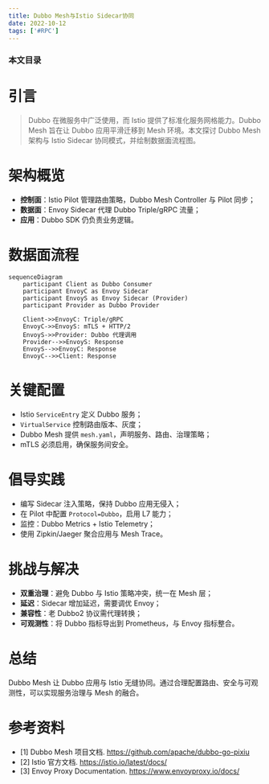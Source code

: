 ```yaml
---
title: Dubbo Mesh与Istio Sidecar协同
date: 2022-10-12
tags: ['#RPC']
---
```


### 本文目录
<!-- toc -->

# 引言
> Dubbo 在微服务中广泛使用，而 Istio 提供了标准化服务网格能力。Dubbo Mesh 旨在让 Dubbo 应用平滑迁移到 Mesh 环境。本文探讨 Dubbo Mesh 架构与 Istio Sidecar 协同模式，并绘制数据面流程图。

# 架构概览
- **控制面**：Istio Pilot 管理路由策略，Dubbo Mesh Controller 与 Pilot 同步；
- **数据面**：Envoy Sidecar 代理 Dubbo Triple/gRPC 流量；
- **应用**：Dubbo SDK 仍负责业务逻辑。

# 数据面流程
```mermaid
sequenceDiagram
    participant Client as Dubbo Consumer
    participant EnvoyC as Envoy Sidecar
    participant EnvoyS as Envoy Sidecar (Provider)
    participant Provider as Dubbo Provider

    Client->>EnvoyC: Triple/gRPC
    EnvoyC->>EnvoyS: mTLS + HTTP/2
    EnvoyS->>Provider: Dubbo 代理调用
    Provider-->>EnvoyS: Response
    EnvoyS-->>EnvoyC: Response
    EnvoyC-->>Client: Response
```

# 关键配置
- Istio `ServiceEntry` 定义 Dubbo 服务；
- `VirtualService` 控制路由版本、灰度；
- Dubbo Mesh 提供 `mesh.yaml`，声明服务、路由、治理策略；
- mTLS 必须启用，确保服务间安全。

# 倡导实践
- 编写 Sidecar 注入策略，保持 Dubbo 应用无侵入；
- 在 Pilot 中配置 `Protocol=Dubbo`，启用 L7 能力；
- 监控：Dubbo Metrics + Istio Telemetry；
- 使用 Zipkin/Jaeger 聚合应用与 Mesh Trace。

# 挑战与解决
- **双重治理**：避免 Dubbo 与 Istio 策略冲突，统一在 Mesh 层；
- **延迟**：Sidecar 增加延迟，需要调优 Envoy；
- **兼容性**：老 Dubbo2 协议需代理转换；
- **可观测性**：将 Dubbo 指标导出到 Prometheus，与 Envoy 指标整合。

# 总结
Dubbo Mesh 让 Dubbo 应用与 Istio 无缝协同。通过合理配置路由、安全与可观测性，可以实现服务治理与 Mesh 的融合。

# 参考资料
- [1] Dubbo Mesh 项目文档. https://github.com/apache/dubbo-go-pixiu
- [2] Istio 官方文档. https://istio.io/latest/docs/
- [3] Envoy Proxy Documentation. https://www.envoyproxy.io/docs/

